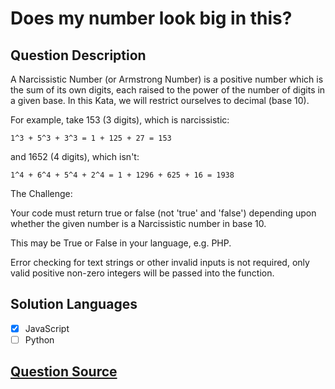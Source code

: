# Does my number look big in this?

## Question Description

A Narcissistic Number (or Armstrong Number) is a positive number which is the sum of its own digits, each raised to the power of the number of digits in a given base. In this Kata, we will restrict ourselves to decimal (base 10).

For example, take 153 (3 digits), which is narcissistic:

```
1^3 + 5^3 + 3^3 = 1 + 125 + 27 = 153
```

and 1652 (4 digits), which isn't:

```
1^4 + 6^4 + 5^4 + 2^4 = 1 + 1296 + 625 + 16 = 1938
```

The Challenge:

Your code must return true or false (not 'true' and 'false') depending upon whether the given number is a Narcissistic number in base 10.

This may be True or False in your language, e.g. PHP.

Error checking for text strings or other invalid inputs is not required, only valid positive non-zero integers will be passed into the function.

## Solution Languages

- [x] JavaScript
- [ ] Python

## [Question Source](https://www.codewars.com/kata/5287e858c6b5a9678200083c)
